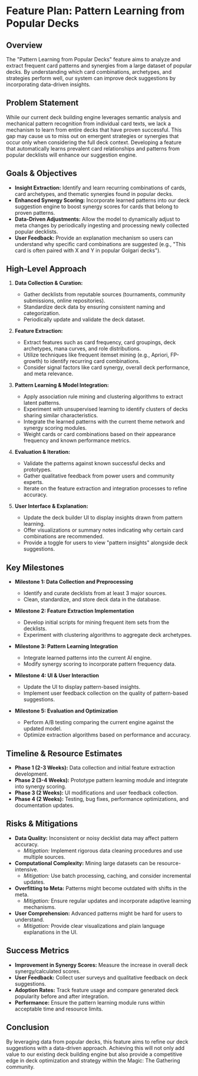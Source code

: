 # Feature Plan: Pattern Learning from Popular Decks

## Overview
The "Pattern Learning from Popular Decks" feature aims to analyze and extract frequent card patterns and synergies from a large dataset of popular decks. By understanding which card combinations, archetypes, and strategies perform well, our system can improve deck suggestions by incorporating data-driven insights.

## Problem Statement
While our current deck building engine leverages semantic analysis and mechanical pattern recognition from individual card texts, we lack a mechanism to learn from entire decks that have proven successful. This gap may cause us to miss out on emergent strategies or synergies that occur only when considering the full deck context. Developing a feature that automatically learns prevalent card relationships and patterns from popular decklists will enhance our suggestion engine.

## Goals & Objectives
- **Insight Extraction:** Identify and learn recurring combinations of cards, card archetypes, and thematic synergies found in popular decks.
- **Enhanced Synergy Scoring:** Incorporate learned patterns into our deck suggestion engine to boost synergy scores for cards that belong to proven patterns.
- **Data-Driven Adjustments:** Allow the model to dynamically adjust to meta changes by periodically ingesting and processing newly collected popular decklists.
- **User Feedback:** Provide an explanation mechanism so users can understand why specific card combinations are suggested (e.g., "This card is often paired with X and Y in popular Golgari decks").

## High-Level Approach
1. **Data Collection & Curation:**
   - Gather decklists from reputable sources (tournaments, community submissions, online repositories).
   - Standardize deck data by ensuring consistent naming and categorization.
   - Periodically update and validate the deck dataset.

2. **Feature Extraction:**
   - Extract features such as card frequency, card groupings, deck archetypes, mana curves, and role distributions.
   - Utilize techniques like frequent itemset mining (e.g., Apriori, FP-growth) to identify recurring card combinations.
   - Consider signal factors like card synergy, overall deck performance, and meta relevance.

3. **Pattern Learning & Model Integration:**
   - Apply association rule mining and clustering algorithms to extract latent patterns.
   - Experiment with unsupervised learning to identify clusters of decks sharing similar characteristics.
   - Integrate the learned patterns with the current theme network and synergy scoring modules.
   - Weight cards or card combinations based on their appearance frequency and known performance metrics.

4. **Evaluation & Iteration:**
   - Validate the patterns against known successful decks and prototypes.
   - Gather qualitative feedback from power users and community experts.
   - Iterate on the feature extraction and integration processes to refine accuracy.

5. **User Interface & Explanation:**
   - Update the deck builder UI to display insights drawn from pattern learning.
   - Offer visualizations or summary notes indicating why certain card combinations are recommended.
   - Provide a toggle for users to view "pattern insights" alongside deck suggestions.

## Key Milestones
- **Milestone 1: Data Collection and Preprocessing**
  - Identify and curate decklists from at least 3 major sources.
  - Clean, standardize, and store deck data in the database.
  
- **Milestone 2: Feature Extraction Implementation**
  - Develop initial scripts for mining frequent item sets from the decklists.
  - Experiment with clustering algorithms to aggregate deck archetypes.
  
- **Milestone 3: Pattern Learning Integration**
  - Integrate learned patterns into the current AI engine.
  - Modify synergy scoring to incorporate pattern frequency data.
  
- **Milestone 4: UI & User Interaction**
  - Update the UI to display pattern-based insights.
  - Implement user feedback collection on the quality of pattern-based suggestions.

- **Milestone 5: Evaluation and Optimization**
  - Perform A/B testing comparing the current engine against the updated model.
  - Optimize extraction algorithms based on performance and accuracy.

## Timeline & Resource Estimates
- **Phase 1 (2-3 Weeks):** Data collection and initial feature extraction development.
- **Phase 2 (3-4 Weeks):** Prototype pattern learning module and integrate into synergy scoring.
- **Phase 3 (2 Weeks):** UI modifications and user feedback collection.
- **Phase 4 (2 Weeks):** Testing, bug fixes, performance optimizations, and documentation updates.

## Risks & Mitigations
- **Data Quality:** Inconsistent or noisy decklist data may affect pattern accuracy.
  - *Mitigation:* Implement rigorous data cleaning procedures and use multiple sources.
- **Computational Complexity:** Mining large datasets can be resource-intensive.
  - *Mitigation:* Use batch processing, caching, and consider incremental updates.
- **Overfitting to Meta:** Patterns might become outdated with shifts in the meta.
  - *Mitigation:* Ensure regular updates and incorporate adaptive learning mechanisms.
- **User Comprehension:** Advanced patterns might be hard for users to understand.
  - *Mitigation:* Provide clear visualizations and plain language explanations in the UI.

## Success Metrics
- **Improvement in Synergy Scores:** Measure the increase in overall deck synergy/calculated scores.
- **User Feedback:** Collect user surveys and qualitative feedback on deck suggestions.
- **Adoption Rates:** Track feature usage and compare generated deck popularity before and after integration.
- **Performance:** Ensure the pattern learning module runs within acceptable time and resource limits.

## Conclusion
By leveraging data from popular decks, this feature aims to refine our deck suggestions with a data-driven approach. Achieving this will not only add value to our existing deck building engine but also provide a competitive edge in deck optimization and strategy within the Magic: The Gathering community. 